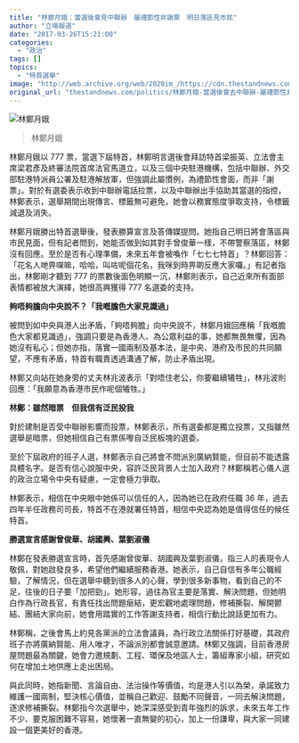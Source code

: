 ```yaml
---
title: "林鄭月娥：當選後會見中聯辦　屬禮節性非謝票　明日落區見市民"
author: "立場報道"
date: "2017-03-26T15:21:00"
categories:
  - "政治"
tags: []
topics:
  - "特首選舉"
image: "http://web.archive.org/web/2020im_/https://cdn.thestandnews.com/media/photos/cache/17504246_10154966807081422_2407050194612226443_o_0GusY_1200x0.png"
original_url: "thestandnews.com/politics/林鄭月娥-當選後會去中聯辦-屬禮節性非謝票-明日落區見市民"
---
```

![林鄭月娥](http://web.archive.org/web/2020im_/https://cdn.thestandnews.com/media/photos/cache/17504246_10154966807081422_2407050194612226443_o_0GusY_1200x0.png)

> 林鄭月娥

林鄭月娥以 777 票，當選下屆特首，林鄭明言選後會拜訪特首梁振英、立法會主席梁君彥及終審法院首席法官馬道立，以及三個中央駐港機構，包括中聯辦、外交部駐港特派員公署及駐港解放軍，但強調此屬慣例，為禮節性會面，而非「謝票」。對於有選委表示收到中聯辦電話拉票，以及中聯辦出手協助其當選的指控，林鄭表示，選舉期間出現傳言、標籤無可避免，她會以務實態度爭取支持，令標籤減退及消失。

林鄭月娥勝出特首選舉後，發表勝算宣言及答傳媒提問。她指自己明日將會落區與市民見面，但有記者問到，她能否做到如其對手曾俊華一樣，不帶警察落區，林鄭沒有回應。至於是否有心理準備，未來五年會被喚作「七七七特首」？林鄭回答：「花名人哋畀㗎嘛，哈哈，叫咗呢個花名，我咪到時畀啲反應大家囉。」有記者指出，林鄭剛才聽到 777 的票數後面色明顯一沉，林鄭則表示，自己近來所有面部表情都被放大演繹，她很高興獲得 777 名選委的支持。

**夠唔夠膽向中央說不？「我嘅膽色大家見識過」**

被問到如中央與港人出矛盾，「夠唔夠膽」向中央說不，林鄭月娥回應稱「我嘅膽色大家都見識過」，強調只要是為香港人、為公眾利益的事，她都無畏無懼，因為她沒有私心；但她亦指，落實一國兩制及基本法，是中央、港府及市民的共同願望，不應有矛盾，特首有職責透過溝通了解，防止矛盾出現。

林鄭又向站在她身旁的丈夫林兆波表示「對唔住老公，你要繼續犧牲」，林兆波則回應：「我願意為香港市民作呢個犧牲。」

**林鄭：雖然暗票　但我信有泛民投我**

對於建制是否受中聯辦影響而投票，林鄭表示，所有選委都是獨立投票，又指雖然選舉是暗票，但她相信自己有票係嚟自泛民板塊的選委。

至於下屆政府的班子人選，林鄭表示自己將會不問派別廣納賢能，但目前不能透露具體名字。是否有信心說服中央，容許泛民背景人士加入政府？林鄭稱若心儀人選的政治立場令中央有疑慮，一定會極力爭取。

林鄭表示，相信在中央眼中她係可以信任的人，因為她已在政府任職 36 年，過去四年半任政務司司長，特首不在港就署任特首，相信中央認為她是值得信任的候任特首。

**勝選宣言感謝曾俊華、胡國興、葉劉淑儀**

林鄭在發表勝選宣言時，首先感謝曾俊華、胡國興及葉劉淑儀，指三人的表現令人敬佩，對她啟發良多，希望他們繼續服務香港。她表示，自己自信有多年公職經驗，了解情況，但在選舉中聽到很多人的心聲，學到很多新事物，看到自己的不足，往後的日子要「加把勁」。她形容，過往為官主要是落實、解決問題，但她明白作為行政長官，有責任找出問題㿂結，更宏觀地處理問題，修補撕裂、解開鬰結、團結大家向前，她會用踏實的工作答謝支持者，相信行動比說話更加有力。

林鄭稱，之後會馬上約見各黨派的立法會議員，為行政立法關係打好基礎，其政府班子亦將廣納賢能、用人唯才，不論派別都會誠意邀請。林鄭又強調，目前香港房屋問題最為關鍵，她會力邀規劃、工程、環保及地區人士，籌組專家小組，研究如何在增加土地供應上走出困局。

與此同時，她指新聞、言論自由、法治操作等價值，均是港人引以為榮，承諾致力維護一國兩制，堅決核心價值，並稱自己歡迎、鼓勵不同聲音，一同去解決問題，逐求修補撕裂。林鄭指今次選舉中，她深深感受到青年強烈的訴求，未來五年工作不少、要克服困難不容易，她懷著一直無變的初心，加上一份謙卑，與大家一同建設一個更美好的香港。